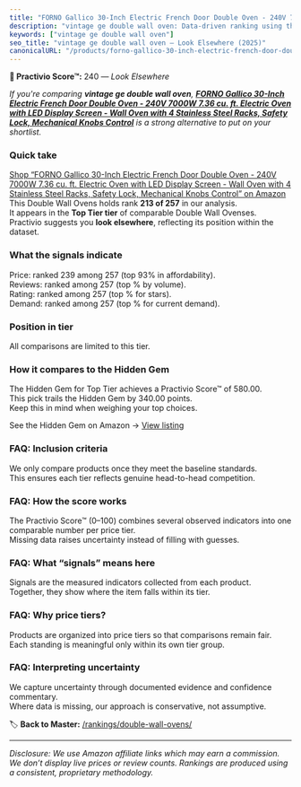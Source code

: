 ```yaml
---
title: "FORNO Gallico 30-Inch Electric French Door Double Oven - 240V 7000W 7.36 cu. ft. Electric Oven with LED Display Screen - Wall Oven with 4 Stainless Steel Racks, Safety Lock, Mechanical Knobs Control"
description: "vintage ge double wall oven: Data-driven ranking using the Practivio Score™. Positioned by quality, value, demand, findability, momentum."
keywords: ["vintage ge double wall oven"]
seo_title: "vintage ge double wall oven — Look Elsewhere (2025)"
canonicalURL: "/products/forno-gallico-30-inch-electric-french-door-double-oven-240v-7000w-736-cu-ft-electric-oven-with-led-display-screen-wall-oven-with-4-stainless-steel-racks-safety-lock-mechanical-knobs-control-B0CZ759LJ4/"
---
```


**🚫 Practivio Score™:** 240 — _Look Elsewhere_


*If you're comparing **vintage ge double wall oven**, **[FORNO Gallico 30-Inch Electric French Door Double Oven - 240V 7000W 7.36 cu. ft. Electric Oven with LED Display Screen - Wall Oven with 4 Stainless Steel Racks, Safety Lock, Mechanical Knobs Control](https://www.amazon.com/dp/B0CZ759LJ4?tag=practivio-20)** is a strong alternative to put on your shortlist.*
### Quick take
[Shop “FORNO Gallico 30-Inch Electric French Door Double Oven - 240V 7000W 7.36 cu. ft. Electric Oven with LED Display Screen - Wall Oven with 4 Stainless Steel Racks, Safety Lock, Mechanical Knobs Control” on Amazon](https://www.amazon.com/dp/B0CZ759LJ4?tag=practivio-20)
This Double Wall Ovens holds rank **213 of 257** in our analysis.  
It appears in the **Top Tier tier** of comparable Double Wall Ovenses.  
Practivio suggests you **look elsewhere**, reflecting its position within the dataset.

### What the signals indicate
Price: ranked 239 among 257 (top 93% in affordability).  
Reviews: ranked  among 257 (top % by volume).  
Rating: ranked  among 257 (top % for stars).  
Demand: ranked  among 257 (top % for current demand).

### Position in tier
All comparisons are limited to this tier.

### How it compares to the Hidden Gem
The Hidden Gem for Top Tier achieves a Practivio Score™ of 580.00.  
This pick trails the Hidden Gem by 340.00 points.  
Keep this in mind when weighing your top choices.  

See the Hidden Gem on Amazon → [View listing](https://www.amazon.com/dp/B00N45FU58?tag=practivio-20)

### FAQ: Inclusion criteria
We only compare products once they meet the baseline standards.  
This ensures each tier reflects genuine head-to-head competition.

### FAQ: How the score works
The Practivio Score™ (0–100) combines several observed indicators into one comparable number per price tier.  
Missing data raises uncertainty instead of filling with guesses.

### FAQ: What “signals” means here
Signals are the measured indicators collected from each product.  
Together, they show where the item falls within its tier.

### FAQ: Why price tiers?
Products are organized into price tiers so that comparisons remain fair.  
Each standing is meaningful only within its own tier group.

### FAQ: Interpreting uncertainty
We capture uncertainty through documented evidence and confidence commentary.  
Where data is missing, our approach is conservative, not assumptive.


🏷️ **Back to Master:** [/rankings/double-wall-ovens/](/rankings/double-wall-ovens/)

---
_Disclosure: We use Amazon affiliate links which may earn a commission. We don’t display live prices or review counts. Rankings are produced using a consistent, proprietary methodology._
